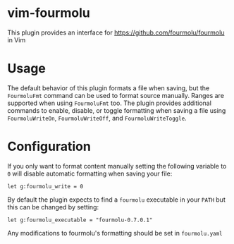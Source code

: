# vim-fourmolu
This plugin provides an interface for https://github.com/fourmolu/fourmolu in Vim

# Usage
The default behavior of this plugin formats a file when saving, but the `FourmoluFmt` command can be used to format source manually. Ranges are supported when using `FourmoluFmt` too.
The plugin provides additional commands to enable, disable, or toggle formatting when saving a file using `FourmoluWriteOn`, `FourmoluWriteOff`, and `FourmoluWriteToggle`.

# Configuration
If you only want to format content manually setting the following variable to `0` will disable automatic formatting when saving your file:
```
let g:fourmolu_write = 0
```
By default the plugin expects to find a `fourmolu` executable in your `PATH` but this can be changed by setting:
```
let g:fourmolu_executable = "fourmolu-0.7.0.1"
```

Any modifications to fourmolu's formatting should be set in `fourmolu.yaml`
